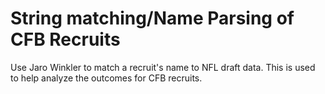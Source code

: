 # String matching/Name Parsing of CFB Recruits

Use Jaro Winkler to match a recruit's name to NFL draft data. This is used to help analyze the outcomes for CFB recruits.
